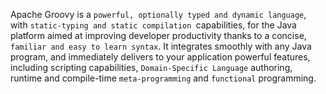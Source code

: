Apache Groovy is a `powerful, optionally typed and dynamic language`, with `static-typing and static compilation `capabilities, for the Java platform aimed at improving developer productivity thanks to a concise, `familiar and easy to learn syntax`. It integrates smoothly with any Java program, and immediately delivers to your application powerful features, including scripting capabilities, `Domain-Specific Language` authoring, runtime and compile-time `meta-programming` and `functional` programming.